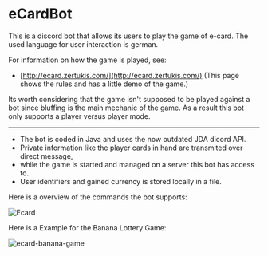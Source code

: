 # eCardBot
This is a discord bot that allows its users to play the game of e-card.
The used language for user interaction is german.

For information on how the game is played, see:
- [http://ecard.zertukis.com/](http://ecard.zertukis.com/)
(This page shows the rules and has a little demo of the game.)

Its worth considering that the game isn't supposed to be played against a bot since bluffing is the main mechanic of the game.
As a result this bot only supports a player versus player mode.

---
- The bot is coded in Java and uses the now outdated JDA dicord API.
- Private information like the player cards in hand are transmited over direct message,
- while the game is started and managed on a server this bot has access to.
- User identifiers and gained currency is stored locally in a file. 

Here is a overview of the commands the bot supports:

![Ecard](https://github.com/DennisSchneider1/eCardBot/assets/49718250/641c8770-42fe-49e8-a010-837223de4610)

Here is a Example for the Banana Lottery Game:

![ecard-banana-game](https://github.com/DennisSchneider1/eCardBot/assets/49718250/dab76a9a-17e0-4004-b4b8-941e8d396c9c)
